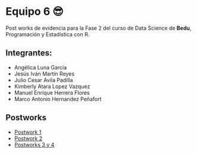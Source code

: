 # Equipo 6 😎

Post works de evidencia para la Fase 2 del curso de Data Science de **Bedu**, Programación y Estadística con R.

## Integrantes:
 - Angélica Luna García
 - Jesús Iván Martín Reyes
 - Julio Cesar Avila Padilla
 - Kimberly Atara Lopez Vazquez
 - Manuel Enrique Herrera Flores
 - Marco Antonio Hernandez Peñafort

## Postworks
- [Postwork 1](https://github.com/AvilaJulio/bedu-ds-equipo6/tree/main/Postwork%201)
- [Postwork 2](https://github.com/AvilaJulio/bedu-ds-equipo6/tree/main/Postwork%202)
- [Postworks 3 y 4](https://github.com/AvilaJulio/bedu-ds-equipo6/tree/main/Postwork%203%20y%204)
